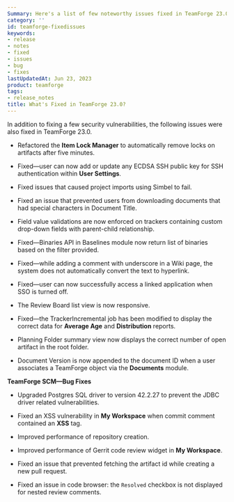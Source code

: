 ```yaml
---
Summary: Here's a list of few noteworthy issues fixed in TeamForge 23.0.
category: ''
id: teamforge-fixedissues
keywords:
- release
- notes
- fixed
- issues
- bug
- fixes
lastUpdatedAt: Jun 23, 2023
product: teamforge
tags:
- release_notes
title: What's Fixed in TeamForge 23.0?
---
```

<!-- See CRI 23.0 List: https://forge.collab.net/sf/go/artf422209  -->

In addition to fixing a few security vulnerabilities, the following issues were also fixed in TeamForge 23.0. 

<!-- See, https://forge.collab.net/sf/go/artf422220 -->
* Refactored the **Item Lock Manager** to automatically remove locks on artifacts after five minutes.
<!-- See, https://forge.collab.net/sf/go/artf422222 -->
* Fixed—user can now add or update any ECDSA SSH public key for SSH authentication within **User Settings**.
<!-- See, https://forge.collab.net/sf/go/artf422116 -->
* Fixed issues that caused project imports using Simbel to fail.
<!-- See, https://forge.collab.net/sf/go/artf422630 -->
* Fixed an issue that prevented users from downloading documents that had special characters in Document Title.
<!-- See, https://forge.collab.net/sf/go/artf422103 -->
* Field value validations are now enforced on trackers containing custom drop-down fields with parent-child relationship.
<!-- See, https://forge.collab.net/sf/go/artf422713 -->
* Fixed—Binaries API in Baselines module now return list of binaries based on the filter provided.
<!-- See, https://forge.collab.net/sf/go/artf422030 -->
* Fixed—while adding a comment with underscore in a Wiki page, the system does not automatically convert the text to hyperlink.
<!-- See, https://forge.collab.net/sf/go/artf422487 -->
* Fixed—user can now successfully access a linked application when SSO is turned off.
<!-- See, https://forge.collab.net/sf/go/artf422579 -->
* The Review Board list view is now responsive.
<!-- See, https://forge.collab.net/sf/go/artf421832 -->
* Fixed—the TrackerIncremental job has been modified to display the correct data for **Average Age** and **Distribution** reports.
<!-- See, https://forge.collab.net/sf/go/artf422623 -->
* Planning Folder summary view now displays the correct number of open artifact in the root folder.
<!-- See, https://forge.collab.net/sf/go/artf422654 -->
* Document Version is now appended to the document ID when a user associates a TeamForge object via the **Documents** module.

**TeamForge SCM—Bug Fixes**

<!-- https://forge.collab.net/sf/go/artf422390 -->
* Upgraded Postgres SQL driver to version 42.2.27 to prevent the JDBC driver related vulnerabilities.
<!-- https://forge.collab.net/sf/go/artf422018 -->
* Fixed an XSS vulnerability in **My Workspace** when commit comment contained an **XSS** tag.
<!-- https://forge.collab.net/sf/go/artf422505 -->
* Improved performance of repository creation.
<!-- https://forge.collab.net/sf/go/artf421667 -->
* Improved performance of Gerrit code review widget in **My Workspace**.
<!-- https://forge.collab.net/sf/go/artf421748 -->
* Fixed an issue that prevented fetching the artifact id while creating a new pull request.
<!-- https://forge.collab.net/sf/go/artf421256 -->
* Fixed an issue in code browser: the `Resolved` checkbox is not displayed for nested review comments.